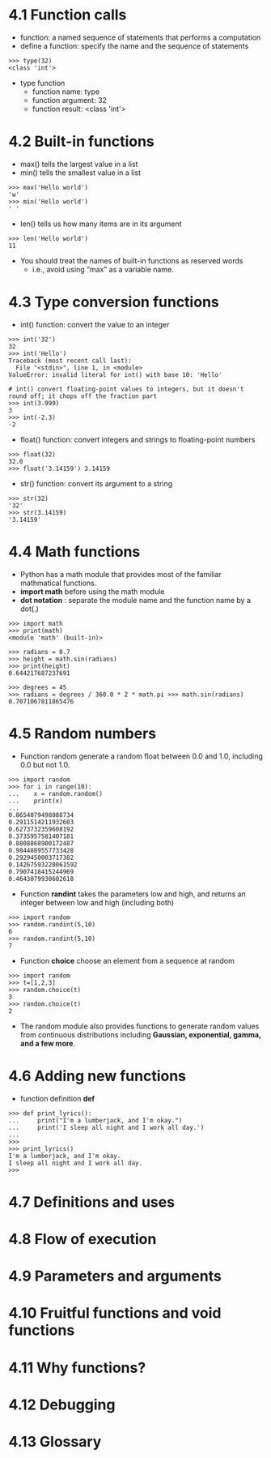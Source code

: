 # 4.1 Function calls

* function: a named sequence of statements that performs a computation
* define a function: specify the name and the sequence of statements
```
>>> type(32) 
<class 'int'>
```
* type function
   * function name: type
   * function argument: 32
   * function result: <class 'int'>

# 4.2 Built-in functions

* max() tells the largest value in a list
* min() tells the smallest value in a list

```
>>> max('Hello world')
'w'
>>> min('Hello world')
' '
```

* len() tells us how many items are in its argument

```
>>> len('Hello world')
11
```

* You should treat the names of built-in functions as reserved words 
   * i.e., avoid using “max” as a variable name.

# 4.3 Type conversion functions

* int() function: convert the value to an integer

```
>>> int('32')
32
>>> int('Hello')
Traceback (most recent call last):
  File "<stdin>", line 1, in <module>
ValueError: invalid literal for int() with base 10: 'Hello'

# int() convert floating-point values to integers, but it doesn't round off; it chops off the fraction part
>>> int(3.999)
3
>>> int(-2.3)
-2

```
* float() function: convert integers and strings to floating-point numbers
```
>>> float(32)
32.0
>>> float('3.14159') 3.14159
```
* str() function: convert its argument to a string
```
>>> str(32)
'32'
>>> str(3.14159) 
'3.14159'
```

# 4.4 Math functions

* Python has a math module that provides most of the familiar mathmatical functions.
* **import math** before using the math module
* **dot notation** : separate the module name and the function name by a dot(.)

```
>>> import math
>>> print(math)
<module 'math' (built-in)>

>>> radians = 0.7
>>> height = math.sin(radians)
>>> print(height)
0.644217687237691

>>> degrees = 45
>>> radians = degrees / 360.0 * 2 * math.pi >>> math.sin(radians)
0.7071067811865476
```

# 4.5 Random numbers

* Function random generate a random float between 0.0 and 1.0, including 0.0 but not 1.0.
```
>>> import random
>>> for i in range(10):
...    x = random.random()
...    print(x)
... 
0.8654079498088734
0.2911514211932603
0.6273732359608192
0.3735957581407181
0.8808868900172487
0.9844889557733428
0.2929450003717382
0.14267593228061592
0.7907418415244969
0.4643079930602618
```
* Function **randint** takes the parameters low and high, and returns an integer between low and high (including both)

```
>>> import random
>>> random.randint(5,10)
6
>>> random.randint(5,10)
7
```
* Function **choice** choose an element from a sequence at random

```
>>> import random
>>> t=[1,2,3]
>>> random.choice(t)
3
>>> random.choice(t)
2
```
* The random module also provides functions to generate random values from continuous distributions including **Gaussian, exponential, gamma, and a few more**.

# 4.6 Adding new functions

* function definition **def**

```
>>> def print_lyrics():
...     print("I'm a lumberjack, and I'm okay.") 
...     print('I sleep all night and I work all day.')
... 
>>> 
>>> print_lyrics()
I'm a lumberjack, and I'm okay.
I sleep all night and I work all day.
>>> 
```

# 4.7 Definitions and uses
# 4.8 Flow of execution
# 4.9 Parameters and arguments
# 4.10 Fruitful functions and void functions
# 4.11 Why functions?
# 4.12 Debugging
# 4.13 Glossary
